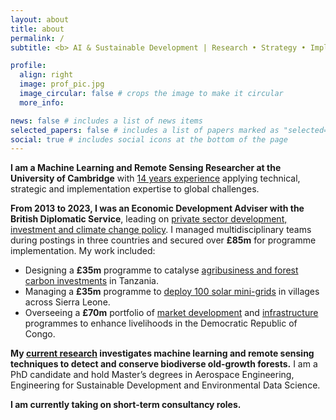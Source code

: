 ```yaml
---
layout: about
title: about
permalink: /
subtitle: <b> AI & Sustainable Development | Research • Strategy • Implementation </b>

profile:
  align: right
  image: prof_pic.jpg
  image_circular: false # crops the image to make it circular
  more_info:

news: false # includes a list of news items
selected_papers: false # includes a list of papers marked as "selected={true}"
social: true # includes social icons at the bottom of the page
---
```


<b>I am a Machine Learning and Remote Sensing Researcher at the University of Cambridge</b> with [14 years experience](https://www.linkedin.com/in/tomratsakatika/) applying technical, strategic and implementation expertise to global challenges.

<b>From 2013 to 2023, I was an Economic Development Adviser with the British Diplomatic Service</b>, leading on [private sector development, investment and climate change policy](projects). I managed multidisciplinary teams during postings in three countries and secured over <b>£85m</b> for programme implementation. My work included:

- Designing a <b>£35m</b> programme to catalyse [agribusiness and forest carbon investments](https://devtracker.fcdo.gov.uk/programme/GB-GOV-1-300116/summary) in Tanzania.
- Managing a <b>£35m</b> programme to [deploy 100 solar mini-grids](https://devtracker.fcdo.gov.uk/programme/GB-GOV-1-300303/summary) in villages across Sierra Leone.
- Overseeing a <b>£70m</b> portfolio of [market development](https://www.elan-rdc.com/home) and [infrastructure](https://devtracker.fcdo.gov.uk/programme/GB-1-203164/summary) programmes to enhance livelihoods in the Democratic Republic of Congo.

<b>My [current research](projects/8_project) investigates machine learning and remote sensing techniques to detect and conserve biodiverse old-growth forests.</b> I am a PhD candidate and hold Master’s degrees in Aerospace Engineering, Engineering for Sustainable Development and Environmental Data Science.

<b>I am currently taking on short-term consultancy roles.</b>
